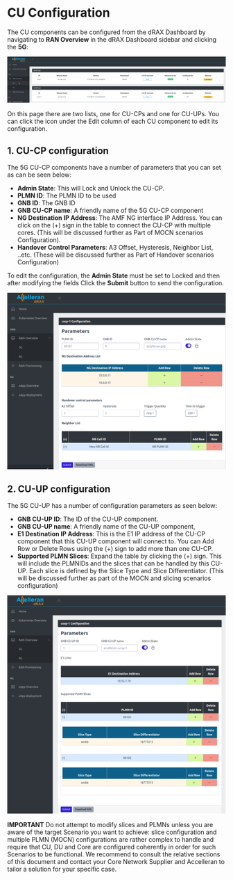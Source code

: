 # CU Configuration

The CU components can be configured from the dRAX Dashboard by navigating to **RAN Overview** in the dRAX Dashboard sidebar and clicking the **5G**:

<p align="center">
  <img src="cu_configuration.png">
</p>

On this page there are two lists, one for CU-CPs and one for CU-UPs.
You can click the icon under the Edit column of each CU component to edit its configuration.

## 1. CU-CP configuration

The 5G CU-CP components have a number of parameters that you can set as can be seen below:

- **Admin State**: This will Lock and Unlock the CU-CP.
- **PLMN ID**: The PLMN ID to be used
- **GNB ID**: The GNB ID
- **GNB CU-CP name**: A friendly name of the 5G CU-CP component
- **NG Destination IP Address**: The AMF NG interface IP Address. You can click on the (+) sign in the table to connect the CU-CP with multiple cores. (This will be discussed further as Part of MOCN scenarios Configuration).
- **Handover Control Parameters**: A3 Offset, Hysteresis, Neighbor List, ..etc. (These will be discussed further as Part of Handover scenarios Configuration)

To edit the configuration, the **Admin State** must be set to Locked and then after modifying the fields Click the **Submit** button to send the configuration.

<p align="center">
  <img src="../mocn-and-slicing/mocn_example_cu_cp_config.png">
</p>

## 2. CU-UP configuration

The 5G CU-UP has a number of configuration parameters as seen below:

- **GNB CU-UP ID**: The ID of the CU-UP component.
- **GNB CU-UP name**: A friendly name of the CU-UP component,
- **E1 Destination IP Address**: This is the E1 IP address of the CU-CP component that this CU-UP component will connect to. You can Add Row or Delete Rows using the (+) sign to add more than one CU-CP.
- **Supported PLMN Slices**: Expand the table by clicking the (+) sign. This will include the PLMNIDs and the slices that can be handled by this CU-UP. Each slice is defined by the Slice Type and Slice Differentiator. (This will be discussed further as part of the MOCN and slicing scenarios configuration)

<p align="center">
  <img src="../mocn-and-slicing/mocn_example_cu_up_config.png">
</p>

**IMPORTANT**  Do not attempt to modify slices and PLMNs unless you are aware of the target Scenario you want to achieve: slice configuration and multiple PLMN (MOCN) configurations are rather complex to handle and require that CU, DU and Core are configured coherently in order for such Scenarios to be functional. We recommend to consult the relative sections of this document and contact your Core Network Supplier and Accelleran to tailor a solution for your specific case. 
